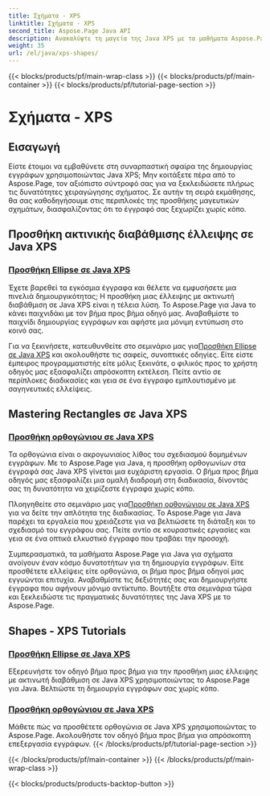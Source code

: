 ```yaml
---
title: Σχήματα - XPS
linktitle: Σχήματα - XPS
second_title: Aspose.Page Java API
description: Ανακαλύψτε τη μαγεία της Java XPS με τα μαθήματα Aspose.Page! Προσθέστε εύκολα σαγηνευτικές ελλείψεις και ορθογώνια. Βελτιώστε τη δημιουργία εγγράφων με τους οδηγούς βήμα προς βήμα.
weight: 35
url: /el/java/xps-shapes/
---
```


{{< blocks/products/pf/main-wrap-class >}}
{{< blocks/products/pf/main-container >}}
{{< blocks/products/pf/tutorial-page-section >}}

# Σχήματα - XPS

## Εισαγωγή

Είστε έτοιμοι να εμβαθύνετε στη συναρπαστική σφαίρα της δημιουργίας εγγράφων χρησιμοποιώντας Java XPS; Μην κοιτάξετε πέρα από το Aspose.Page, τον αξιόπιστο σύντροφό σας για να ξεκλειδώσετε πλήρως τις δυνατότητες χειραγώγησης σχήματος. Σε αυτήν τη σειρά εκμάθησης, θα σας καθοδηγήσουμε στις περιπλοκές της προσθήκης μαγευτικών σχημάτων, διασφαλίζοντας ότι το έγγραφό σας ξεχωρίζει χωρίς κόπο.

## Προσθήκη ακτινικής διαβάθμισης έλλειψης σε Java XPS

### [Προσθήκη Ellipse σε Java XPS](./add-ellipse/)

Έχετε βαρεθεί τα εγκόσμια έγγραφα και θέλετε να εμφυσήσετε μια πινελιά δημιουργικότητας; Η προσθήκη μιας έλλειψης με ακτινωτή διαβάθμιση σε Java XPS είναι η τέλεια λύση. Το Aspose.Page για Java το κάνει παιχνιδάκι με τον βήμα προς βήμα οδηγό μας. Αναβαθμίστε το παιχνίδι δημιουργίας εγγράφων και αφήστε μια μόνιμη εντύπωση στο κοινό σας.

 Για να ξεκινήσετε, κατευθυνθείτε στο σεμινάριο μας για[Προσθήκη Ellipse σε Java XPS](./add-ellipse/) και ακολουθήστε τις σαφείς, συνοπτικές οδηγίες. Είτε είστε έμπειρος προγραμματιστής είτε μόλις ξεκινάτε, ο φιλικός προς το χρήστη οδηγός μας εξασφαλίζει απρόσκοπτη εκτέλεση. Πείτε αντίο σε περίπλοκες διαδικασίες και γεια σε ένα έγγραφο εμπλουτισμένο με σαγηνευτικές ελλείψεις.

## Mastering Rectangles σε Java XPS

### [Προσθήκη ορθογώνιου σε Java XPS](./add-rectangle/)

Τα ορθογώνια είναι ο ακρογωνιαίος λίθος του σχεδιασμού δομημένων εγγράφων. Με το Aspose.Page για Java, η προσθήκη ορθογωνίων στα έγγραφά σας Java XPS γίνεται μια ευχάριστη εργασία. Ο βήμα προς βήμα οδηγός μας εξασφαλίζει μια ομαλή διαδρομή στη διαδικασία, δίνοντάς σας τη δυνατότητα να χειρίζεστε έγγραφα χωρίς κόπο.

Πλοηγηθείτε στο σεμινάριο μας για[Προσθήκη ορθογώνιου σε Java XPS](./add-rectangle/) για να δείτε την απλότητα της διαδικασίας. Το Aspose.Page για Java παρέχει τα εργαλεία που χρειάζεστε για να βελτιώσετε τη διάταξη και το σχεδιασμό του εγγράφου σας. Πείτε αντίο σε κουραστικές εργασίες και γεια σε ένα οπτικά ελκυστικό έγγραφο που τραβάει την προσοχή.

Συμπερασματικά, τα μαθήματα Aspose.Page για Java για σχήματα ανοίγουν έναν κόσμο δυνατοτήτων για τη δημιουργία εγγράφων. Είτε προσθέτετε ελλείψεις είτε ορθογώνια, οι βήμα προς βήμα οδηγοί μας εγγυώνται επιτυχία. Αναβαθμίστε τις δεξιότητές σας και δημιουργήστε έγγραφα που αφήνουν μόνιμο αντίκτυπο. Βουτήξτε στα σεμινάρια τώρα και ξεκλειδώστε τις πραγματικές δυνατότητες της Java XPS με το Aspose.Page.
## Shapes - XPS Tutorials
### [Προσθήκη Ellipse σε Java XPS](./add-ellipse/)
Εξερευνήστε τον οδηγό βήμα προς βήμα για την προσθήκη μιας έλλειψης με ακτινωτή διαβάθμιση σε Java XPS χρησιμοποιώντας το Aspose.Page για Java. Βελτιώστε τη δημιουργία εγγράφων σας χωρίς κόπο.
### [Προσθήκη ορθογώνιου σε Java XPS](./add-rectangle/)
Μάθετε πώς να προσθέτετε ορθογώνια σε Java XPS χρησιμοποιώντας το Aspose.Page. Ακολουθήστε τον οδηγό βήμα προς βήμα για απρόσκοπτη επεξεργασία εγγράφων.
{{< /blocks/products/pf/tutorial-page-section >}}

{{< /blocks/products/pf/main-container >}}
{{< /blocks/products/pf/main-wrap-class >}}

{{< blocks/products/products-backtop-button >}}
